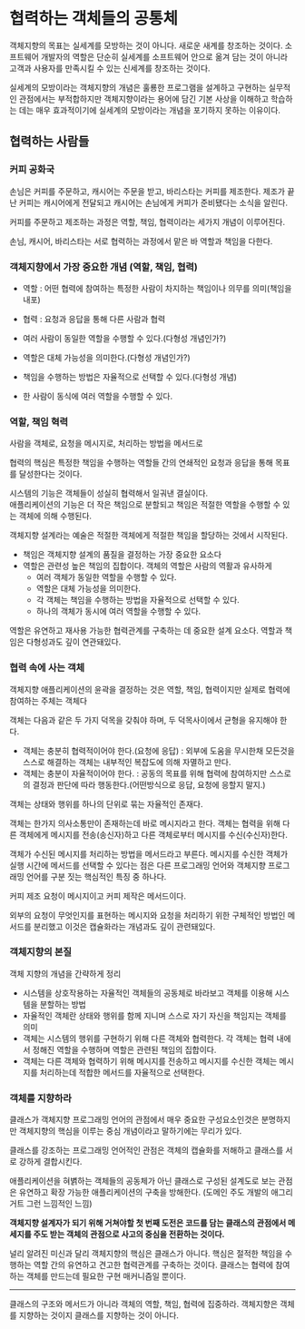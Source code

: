 # 협력하는 객체들의 공통체

객체지향의 목표는 실세계를 모방하는 것이 아니다. 새로운 새계를 창조하는 것이다. 소프트웨어 개발자의 역할은 단순히 실세계를 소프트웨어 안으로 옮겨 담는 것이 아니라 고객과 사용자를 만족시킬 수 있는 신세계를 창조하는 것이다.

실세계의 모방이라는 객체지향의 개념은 훌룡한 프로그램을 설계하고 구현하는 실무적인 관점에서는 부적합하지만 객체지향이라는 용어에 담긴 기본 사상을 이해하고 학습하는 데는 매우 효과적이기에 실세계의 모방이라는 개념을 포기하지 못하는 이유이다.

## 협력하는 사람들

### 커피 공화국

손님은 커피를 주문하고, 캐시어는 주문을 받고, 바리스타는 커피를 제조한다. 제조가 끝난 커피는 캐시어에게 전달되고 캐시어는 손님에게 커피가 준비됐다는 소식을 알린다.

커피를 주문하고 제조하는 과정은 역할, 책임, 협력이라는 세가지 개념이 이루어진다.

손님, 캐시어, 바리스타는 서로 협력하는 과정에서 맡은 바 역할과 책임을 다한다.

### 객체지향에서 가장 중요한 개념 (역할, 책임, 협력)

-   역할 : 어떤 협력에 참여하는 특정한 사람이 차지하는 책임이나 의무를 의미(책임을 내포)

-   협력 : 요청과 응답을 통해 다른 사람과 협력

-   여러 사람이 동일한 역할을 수행할 수 있다.(다형성 개념인가?)
-   역할은 대체 가능성을 의미한다.(다형성 개념인가?)
-   책임을 수행하는 방법은 자율적으로 선택할 수 있다.(다형성 개념)
-   한 사람이 동식에 여러 역할을 수행할 수 있다.

### 역할, 책임 혁력

사람을 객체로, 요청을 메시지로, 처리하는 방법을 메서드로

협력의 핵심은 특정한 책임을 수행하는 역할들 간의 연쇄적인 요청과 응답을 통해 목표를 달성한다는 것이다.

시스템의 기능은 객체들이 성실히 협력해서 일궈낸 결실이다.<br>
애플리케이션의 기능은 더 작은 책임으로 분할되고 책임은 적절한 역할을 수행할 수 있는 객체에 의해 수행된다.

객체지향 설계라는 예술은 적절한 객체에게 적절한 책임을 할당하는 것에서 시작된다.

-   책임은 객체지향 설계의 품질을 결정하는 가장 중요한 요소다
-   역할은 관련성 높은 책임의 집합이다. 객체의 역할은 사람의 역활과 유사하게
    -   여러 객체가 동일한 역할을 수행할 수 있다.
    -   역할은 대체 가능성을 의미한다.
    -   각 객체는 책임을 수행하는 방법을 자율적으로 선택할 수 있다.
    -   하나의 객체가 동시에 여러 역할을 수행할 수 있다.

역할은 유연하고 재사용 가능한 협력관계를 구축하는 데 중요한 설계 요소다. 역할과 책임은 다형성과도 깊이 연관돼있다.

### 협력 속에 사는 객체

객체지향 애플리케이션의 윤곽을 결정하는 것은 역할, 책임, 협력이지만 실제로 협력에 참여하는 주체는 객체다

객체는 다음과 같은 두 가지 덕목을 갖춰야 하며, 두 덕목사이에서 균형을 유지해야 한다.

-   객체는 충분히 협력적이어야 한다.(요청에 응답) : 외부에 도움을 무시한채 모든것을 스스로 해결하는 객체는 내부적인 복잡도에 의해 자멸하고 만다.
-   객체는 충분이 자율적이어야 한다. : 공동의 목표를 위해 협력에 참여하지만 스스로의 결정과 판단에 따라 행동한다.(어떤방식으로 응답, 요청에 응할지 말지.)

객체는 상태와 행위를 하나의 단위로 묶는 자율적인 존재다.

객체는 한가지 의사소통만이 존재하는데 바로 메시지라고 한다. 객체는 협력을 위해 다른 객체에게 메시지를 전송(송신자)하고 다른 객체로부터 메시지를 수신(수신자)한다.

객체가 수신된 메시지를 처리하는 방법을 메서드라고 부른다.
메시지를 수신한 객체가 실행 시간에 메서드를 선택할 수 있다는 점은 다른 프로그래밍 언어와 객체지향 프로그래밍 언어를 구분 짓는 핵심적인 특징 중 하나다.

커피 제조 요청이 메시지이고 커피 제작은 메서드이다.

외부의 요청이 무엇인지를 표현하는 메시지와 요청을 처리하기 위한 구체적인 방법인 메서드를 분리했고 이것은 캡슐화라는 개념과도 깊이 관련돼있다.

### 객체지향의 본질

객체 지향의 개념을 간략하게 정리

-   시스템을 상호작용하는 자율적인 객체들의 공동체로 바라보고 객체를 이용해 시스템을 분할하는 방법
-   자율적인 객체란 상태와 행위를 함께 지니며 스스로 자기 자신을 책임지는 객체를 의미
-   객체는 시스템의 행위를 구현하기 위해 다른 객체와 협력한다. 각 객체는 협력 내에서 정해진 역할을 수행하며 역할은 관련된 책임의 집합이다.
-   객체는 다른 객체와 협력하기 위해 메시지를 전송하고 메시지를 수신한 객체는 메시지를 처리하는데 적합한 메서드를 자율적으로 선택한다.

### 객체를 지향하라

클래스가 객체지향 프로그래밍 언어의 관점에서 매우 중요한 구성요소인것은 분명하지만 객체지향의 핵심을 이루는 중심 개념이라고 말하기에는 무리가 있다.

클래스를 강조하는 프로그래밍 언어적인 관점은 객체의 캡슐화를 저해하고 클래스를 서로 강하게 결합시킨다.

애플리케이션을 혀볅하는 객체들의 공동체가 아닌 클래스로 구성된 설계도로 보는 관점은 유연하고 확장 가능한 애플리케이션의 구축을 방해한다. (도메인 주도 개발의 애그리거트 그런 느낌적인 느낌)

**객체지향 설계자가 되기 위해 거쳐야할 첫 번째 도전은 코드를 담는 클래스의 관점에서 메세지를 주도 받는 객체의 관점으로 사고의 중심을 전환하는 것이다.**

널리 알려진 미신과 달리 객체지향의 핵심은 클래스가 아니다. 핵심은 절적한 책임을 수행하는 역할 간의 유연하고 견고한 협력관계를 구축하는 것이다. 클래스는 협력에 참여하는 객체를 만드는데 필요한 구현 매커니즘일 뿐이다.

---

클래스의 구조와 메서드가 아니라 객체의 역할, 책임, 협력에 집중하라. 객체지향은 객체를 지향하는 것이지 클래스를 지향하는 것이 아니다.
